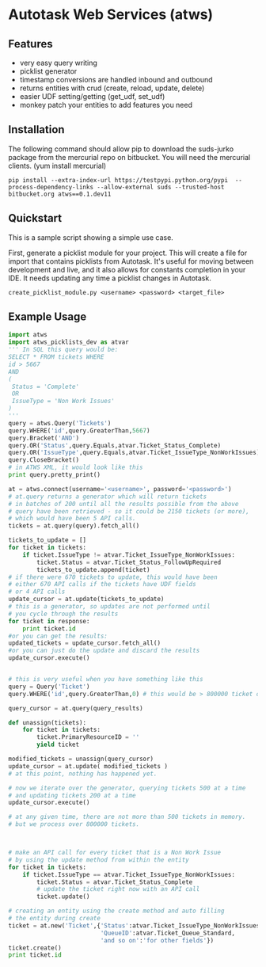 Autotask Web Services (atws)
===
Features
---
* very easy query writing
* picklist generator
* timestamp conversions are handled inbound and outbound
* returns entities with crud (create, reload, update, delete)
* easier UDF setting/getting (get_udf, set_udf)
* monkey patch your entities to add features you need

Installation
---
The following command should allow pip to download the suds-jurko package from the mercurial repo on bitbucket.
You will need the mercurial clients. (yum install mercurial)
```
pip install --extra-index-url https://testpypi.python.org/pypi 	--process-dependency-links --allow-external suds --trusted-host bitbucket.org atws==0.1.dev11
```

Quickstart
---
This is a sample script showing a simple use case.

First, generate a picklist module for your project.
This will create a file for import that contains picklists from Autotask.
It's useful for moving between development and live, and it also allows for constants completion in your IDE.
It needs updating any time a picklist changes in Autotask.
```
create_picklist_module.py <username> <password> <target_file>
```

Example Usage
----
```python
import atws
import atws_picklists_dev as atvar
''' In SQL this query would be:
SELECT * FROM tickets WHERE 
id > 5667
AND 
(
 Status = 'Complete'
 OR
 IssueType = 'Non Work Issues'
)
'''
query = atws.Query('Tickets')
query.WHERE('id',query.GreaterThan,5667)
query.Bracket('AND')
query.OR('Status',query.Equals,atvar.Ticket_Status_Complete)
query.OR('IssueType',query.Equals,atvar.Ticket_IssueType_NonWorkIssues)
query.CloseBracket()
# in ATWS XML, it would look like this
print query.pretty_print()

at = atws.connect(username='<username>', password='<password>')
# at.query returns a generator which will return tickets
# in batches of 200 until all the results possible from the above
# query have been retrieved - so it could be 2150 tickets (or more), 
# which would have been 5 API calls.
tickets = at.query(query).fetch_all()

tickets_to_update = []
for ticket in tickets:
	if ticket.IssueType != atvar.Ticket_IssueType_NonWorkIssues:
		ticket.Status = atvar.Ticket_Status_FollowUpRequired
		tickets_to_update.append(ticket)
# if there were 670 tickets to update, this would have been 
# either 670 API calls if the tickets have UDF fields
# or 4 API calls
update_cursor = at.update(tickets_to_update)
# this is a generator, so updates are not performed until 
# you cycle through the results
for ticket in response:
	print ticket.id
#or you can get the results:
updated_tickets = update_cursor.fetch_all()
#or you can just do the update and discard the results
update_cursor.execute()


# this is very useful when you have something like this
query = Query('Ticket')
query.WHERE('id',query.GreaterThan,0) # this would be > 800000 ticket on our system.

query_cursor = at.query(query_results)

def unassign(tickets):
	for ticket in tickets:
		ticket.PrimaryResourceID = ''
		yield ticket

modified_tickets = unassign(query_cursor)
update_cursor = at.update( modified_tickets )
# at this point, nothing has happened yet.

# now we iterate over the generator, querying tickets 500 at a time
# and updating tickets 200 at a time
update_cursor.execute()

# at any given time, there are not more than 500 tickets in memory.
# but we process over 800000 tickets.



# make an API call for every ticket that is a Non Work Issue
# by using the update method from within the entity
for ticket in tickets:
	if ticket.IssueType == atvar.Ticket_IssueType_NonWorkIssues:
		ticket.Status = atvar.Ticket_Status_Complete
		# update the ticket right now with an API call
		ticket.update()

# creating an entity using the create method and auto filling
# the entity during create
ticket = at.new('Ticket',{'Status':atvar.Ticket_IssueType_NonWorkIssues,
                          'QueueID':atvar.Ticket_Queue_Standard,
                          'and so on':'for other fields'})
ticket.create()
print ticket.id



```


